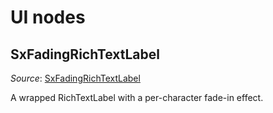 # UI nodes

## SxFadingRichTextLabel
*Source*: [SxFadingRichTextLabel](../../nodes/ui/SxFadingRichTextLabel/SxFadingRichTextEffect.gd)

A wrapped RichTextLabel with a per-character fade-in effect.